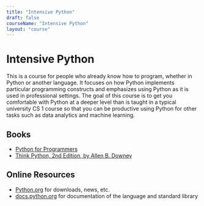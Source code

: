 ```yaml
---
title: "Intensive Python"
draft: false
courseName: "Intensive Python"
layout: "course"
---
```


# Intensive Python

This is a course for people who already know how to program, whether in Python or another language.  It focuses on how Python implements particular programming constructs and emphasizes using Python as it is used in professional settings.  The goal of this course is to get you comfortable with Python at a deeper level than is taught in a typical university CS 1 course so that you can be productive using Python for other tasks such as data analytics and machine learning.

## Books

- [Python for Programmers](https://www.informit.com/store/python-for-programmers-9780135224335)
- [Think Python, 2nd Edition, by Allen B. Downey](http://greenteapress.com/wp/think-python-2e/)

## Online Resources

- [Python.org](https://www.python.org/) for downloads, news, etc.
- [docs.python.org](https://docs.python.org/3/) for documentation of the language and standard library
